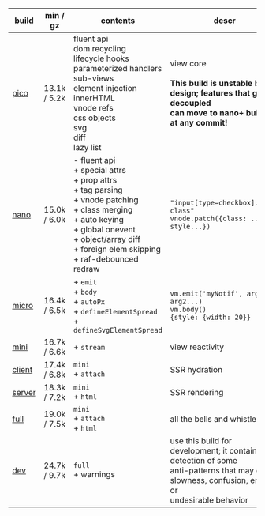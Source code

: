 | build       | min / gz     | contents                                                                                                                                                                                                                 | descr                                                                                                                                                |
| ----------- | ------------ | ------------------------------------------------------------------------------------------------------------------------------------------------------------------------------------------------------------------------ | ---------------------------------------------------------------------------------------------------------------------------------------------------- |
| [pico][1]   | 13.1k / 5.2k | fluent api<br>dom recycling<br>lifecycle hooks<br>parameterized handlers<br>sub-views<br>element injection<br>innerHTML<br>vnode refs<br>css objects<br>svg<br>diff<br>lazy list<br>                                     | view core<br><br>**This build is unstable by design; features that get decoupled<br>can move to nano+ builds at any commit!**                        |
| [nano][2]   | 15.0k / 6.0k | - fluent api<br>+ special attrs<br>+ prop attrs<br>+ tag parsing<br>+ vnode patching<br>+ class merging<br>+ auto keying<br>+ global onevent<br>+ object/array diff<br>+ foreign elem skipping<br>+ raf-debounced redraw | `"input[type=checkbox].some-class"`<br>`vnode.patch({class: ..., style...})`                                                                         |
| [micro][3]  | 16.4k / 6.5k | + `emit`<br> + `body`<br> + `autoPx`<br> + `defineElementSpread`<br> + `defineSvgElementSpread`<br>                                                                                                                      | `vm.emit('myNotif', arg1, arg2...)`<br>`vm.body()`<br>`{style: {width: 20}}`                                                                         |
| [mini][4]   | 16.7k / 6.6k | + `stream`<br>                                                                                                                                                                                                           | view reactivity                                                                                                                                      |
| [client][5] | 17.4k / 6.8k | `mini`<br> + `attach`<br>                                                                                                                                                                                                | SSR hydration                                                                                                                                        |
| [server][6] | 18.3k / 7.2k | `mini`<br> + `html`<br>                                                                                                                                                                                                  | SSR rendering                                                                                                                                        |
| [full][7]   | 19.0k / 7.5k | `mini`<br> + `attach`<br> + `html`<br>                                                                                                                                                                                   | all the bells and whistles                                                                                                                           |
| [dev][8]    | 24.7k / 9.7k | `full`<br> + warnings<br>                                                                                                                                                                                                | use this build for development; it contains detection of some<br>anti-patterns that may cause slowness, confusion, errors or<br>undesirable behavior |

[1]: https://github.com/domvm/domvm/blob/master/dist/pico/domvm.pico.min.js
[2]: https://github.com/domvm/domvm/blob/master/dist/nano/domvm.nano.min.js
[3]: https://github.com/domvm/domvm/blob/master/dist/micro/domvm.micro.min.js
[4]: https://github.com/domvm/domvm/blob/master/dist/mini/domvm.mini.min.js
[5]: https://github.com/domvm/domvm/blob/master/dist/client/domvm.client.min.js
[6]: https://github.com/domvm/domvm/blob/master/dist/server/domvm.server.min.js
[7]: https://github.com/domvm/domvm/blob/master/dist/full/domvm.full.min.js
[8]: https://github.com/domvm/domvm/blob/master/dist/dev/domvm.dev.min.js